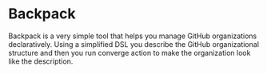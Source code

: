 # Backpack

Backpack is a very simple tool that helps you manage GitHub organizations declaratively.
Using a simplified DSL you describe the GitHub organizational structure and then you run
converge action to make the organization look like the description.
